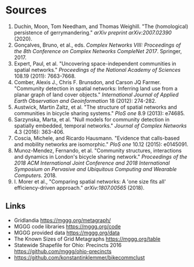 # Sources

1. Duchin, Moon, Tom Needham, and Thomas Weighill. "The (homological) persistence of gerrymandering." *arXiv preprint arXiv:2007.02390* (2020).
2. Gonçalves, Bruno, et al., eds. *Complex Networks VIII: Proceedings of the 8th Conference on Complex Networks CompleNet 2017*. Springer, 2017.
3. Expert, Paul, et al. "Uncovering space-independent communities in spatial networks." *Proceedings of the National Academy of Sciences* 108.19 (2011): 7663-7668.
4. Comber, Alexis J., Chris F. Brunsdon, and Carson JQ Farmer. "Community detection in spatial networks: Inferring land use from a planar graph of land cover objects." *International Journal of Applied Earth Observation and Geoinformation* 18 (2012): 274-282.
5. Austwick, Martin Zaltz, et al. "The structure of spatial networks and communities in bicycle sharing systems." *PloS one* 8.9 (2013): e74685.
6. Sarzynska, Marta, et al. "Null models for community detection in spatially embedded, temporal networks." *Journal of Complex Networks* 4.3 (2016): 363-406.
7. Coscia, Michele, and Ricardo Hausmann. "Evidence that calls-based and mobility networks are isomorphic." *PloS one* 10.12 (2015): e0145091.
8. Munoz-Mendez, Fernando, et al. "Community structures, interactions and dynamics in London's bicycle sharing network." *Proceedings of the 2018 ACM International Joint Conference and 2018 International Symposium on Pervasive and Ubiquitous Computing and Wearable Computers.* 2018.
9. I. Morer et al., "Comparing spatial networks: A 'one size fits all' efficiency-driven approach." *arXiv:1807.00565* (2018).

## Links
- Gridlandia https://mggg.org/metagraph/
- MGGG code libraries https://mggg.org/code
- MGGG provided data https://mggg.org/data
- The Known Sizes of Grid Metagraphs https://mggg.org/table
- Statewide Shapefile for Ohio: Precincts 2016 https://github.com/mggg/ohio-precincts
- https://github.com/konstantinklemmer/bikecommclust 
